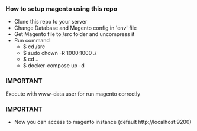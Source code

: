 ### How to setup magento using this repo ###
* Clone this repo to your server
* Change Database and Magento config in 'env' file
* Get Magento file to /src folder and uncompress it
* Run command 
    * $ cd <your source folder>/src
    * $ sudo chown -R 1000:1000 ./
    * $ cd ..
    * $ docker-compose up -d
### IMPORTANT ###
Execute <your web container> with www-data user for run magento correctly
### IMPORTANT ###
* Now you can access to magento instance (default http://localhost:9200)
